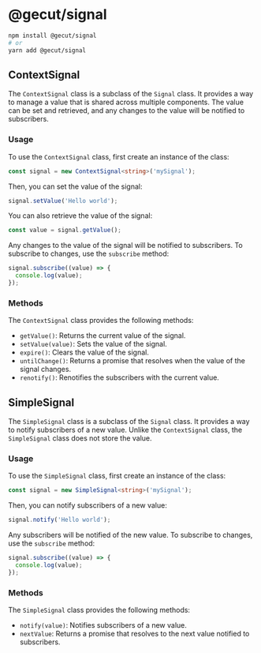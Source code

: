 # @gecut/signal

```bash
npm install @gecut/signal
# or
yarn add @gecut/signal
```

## ContextSignal

The `ContextSignal` class is a subclass of the `Signal` class.
It provides a way to manage a value that is shared across multiple components.
The value can be set and retrieved, and any changes to the value will be notified to subscribers.

### Usage

To use the `ContextSignal` class, first create an instance of the class:

```typescript
const signal = new ContextSignal<string>('mySignal');
```

Then, you can set the value of the signal:

```typescript
signal.setValue('Hello world');
```

You can also retrieve the value of the signal:

```typescript
const value = signal.getValue();
```

Any changes to the value of the signal will be notified to subscribers.
To subscribe to changes, use the `subscribe` method:

```typescript
signal.subscribe((value) => {
  console.log(value);
});
```

### Methods

The `ContextSignal` class provides the following methods:

- `getValue()`: Returns the current value of the signal.
- `setValue(value)`: Sets the value of the signal.
- `expire()`: Clears the value of the signal.
- `untilChange()`: Returns a promise that resolves when the value of the signal changes.
- `renotify()`: Renotifies the subscribers with the current value.

## SimpleSignal

The `SimpleSignal` class is a subclass of the `Signal` class.
It provides a way to notify subscribers of a new value.
Unlike the `ContextSignal` class, the `SimpleSignal` class does not store the value.

### Usage

To use the `SimpleSignal` class, first create an instance of the class:

```typescript
const signal = new SimpleSignal<string>('mySignal');
```

Then, you can notify subscribers of a new value:

```typescript
signal.notify('Hello world');
```

Any subscribers will be notified of the new value.
To subscribe to changes, use the `subscribe` method:

```typescript
signal.subscribe((value) => {
  console.log(value);
});
```

### Methods

The `SimpleSignal` class provides the following methods:

- `notify(value)`: Notifies subscribers of a new value.
- `nextValue`: Returns a promise that resolves to the next value notified to subscribers.
